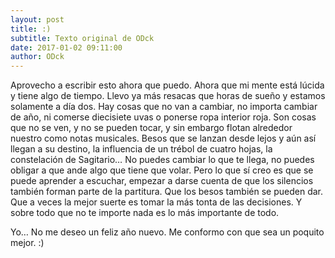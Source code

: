 ```yaml
---
layout: post
title: :)
subtitle: Texto original de ODck
date: 2017-01-02 09:11:00
author: ODck
---
```


Aprovecho a escribir esto ahora que puedo. Ahora que mi mente está lúcida y tiene algo de tiempo. Llevo ya más resacas que horas de sueño y estamos solamente a día dos. Hay cosas que no van a cambiar, no importa cambiar de año, ni comerse diecisiete uvas o ponerse ropa interior roja. Son cosas que no se ven, y no se pueden tocar, y sin embargo flotan alrededor nuestro como notas musicales. Besos que se lanzan desde lejos y aún así llegan a su destino, la influencia de un trébol de cuatro hojas, la constelación de Sagitario… No puedes cambiar lo que te llega, no puedes obligar a que ande algo que tiene que volar. Pero lo que sí creo es que se puede aprender a escuchar, empezar a darse cuenta de que los silencios también forman parte de la partitura. Que los besos también se pueden dar. Que a veces la mejor suerte es tomar la más tonta de las decisiones. Y sobre todo que no te importe nada es lo más importante de todo.

Yo… No me deseo un feliz año nuevo. Me conformo con que sea un poquito mejor. :)